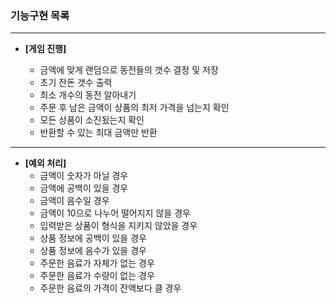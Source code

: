 ### 기능구현 목록

---

- **[게임 진행]**

    - 금액에 맞게 랜덤으로 동전들의 갯수 결정 및 저장
    - 초기 잔돈 갯수 출력
    - 최소 개수의 동전 알아내기
    - 주문 후 남은 금액이 상품의 최저 가격을 넘는지 확인
    - 모든 상품이 소진됬는지 확인
    - 반환할 수 있는 최대 금액만 반환

---

- **[예외 처리]**
    - 금액이 숫자가 아닐 경우
    - 금액에 공백이 있을 경우
    - 금액이 음수일 경우
    - 금액이 10으로 나누어 떨어지지 않을 경우
    - 입력받은 상품이 형식을 지키지 않았을 경우
    - 상품 정보에 공백이 있을 경우
    - 상품 정보에 음수가 있을 경우
    - 주문한 음료가 자체가 없는 경우
    - 주문한 음료가 수량이 없는 경우
    - 주문한 음료의 가격이 잔액보다 클 경우
